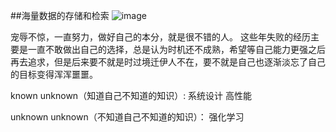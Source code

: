 ##海量数据的存储和检索
![image](https://user-images.githubusercontent.com/11482762/183235525-25cc80a3-c396-4407-9d96-f1eea3a8f6e4.png)

宠辱不惊，一直努力，做好自己的本分，就是很不错的人。
这些年失败的经历主要是一直不敢做出自己的选择，总是认为时机还不成熟，希望等自己能力更强之后再去追求，但是后来要不就是时过境迁伊人不在，要不就是自己也逐渐淡忘了自己的目标变得浑浑噩噩。

known unknown（知道自己不知道的知识）:
系统设计
高性能

unknown unknown（不知道自己不知道的知识）：
强化学习
